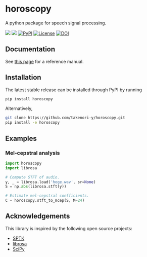 horoscopy
=========
A python package for speech signal processing.

[![](https://img.shields.io/badge/docs-stable-blue.svg)](https://takenori-y.github.io/horoscopy/v.0.1.0/)
[![](https://img.shields.io/badge/docs-latest-blue.svg)](https://takenori-y.github.io/horoscopy/latest/)
[![PyPI](https://img.shields.io/pypi/v/horoscopy.svg)](https://pypi.python.org/pypi/horoscopy)
[![License](https://img.shields.io/pypi/l/horoscopy.svg)](https://github.com/takenori-y/horoscopy/blob/master/LICENSE.md)
[![DOI](https://zenodo.org/badge/DOI/10.5281/zenodo.3971002.svg)](https://doi.org/10.5281/zenodo.3971002)

Documentation
-------------
See [this page](https://takenori-y.github.io/horoscopy/v.0.1.0/index.html) for a reference manual.

Installation
------------
The latest stable release can be installed through PyPI by running
```sh
pip install horoscopy
```
Alternatively,
```sh
git clone https://github.com/takenori-y/horoscopy.git
pip install -e horoscopy
```

Examples
--------
### Mel-cepstral analysis
```python
import horoscopy
import librosa

# Compute STFT of audio.
y, _ = librosa.load('hoge.wav', sr=None)
S = np.abs(librosa.stft(y))

# Estimate mel-cepstral coefficients.
C = horoscopy.stft_to_mcep(S, M=24)
```

Acknowledgements
----------------
This library is inspired by the following open source projects:

- [SPTK](https://github.com/sp-nitech/SPTK)
- [librosa](https://github.com/librosa/librosa)
- [SciPy](https://github.com/scipy/scipy)
